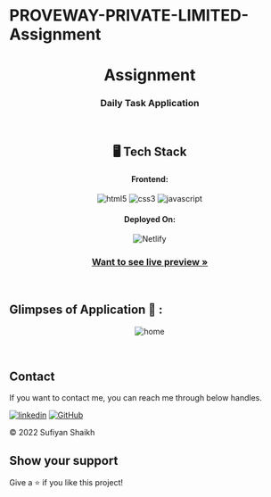 # PROVEWAY-PRIVATE-LIMITED-Assignment


<h1 align="center">Assignment </h1>

<h3 align="center"> Daily Task Application </h3>

<br />


<h2 align="center">🖥️ Tech Stack</h2>


<h4 align="center">Frontend:</h4>

<p align="center">
  <img src="https://img.shields.io/badge/HTML5-E34F26?style=for-the-badge&logo=html5&logoColor=white" alt="html5" />
  <img src="https://img.shields.io/badge/CSS3-1572B6?style=for-the-badge&logo=css3&logoColor=white" alt="css3" />
  <img src="https://img.shields.io/badge/JavaScript-323330?style=for-the-badge&logo=javascript&logoColor=F7DF1E" alt="javascript" /> 
  
  
</p>





<h4 align="center">Deployed On:</h4>

<p align="center">
  <img src="https://img.shields.io/badge/Netlify-00C7B7?style=for-the-badge&logo=netlify&logoColor=white" alt="Netlify" />
  
</p>



<h3 align="center"><a href="https://aliyan-proveway-assignment.netlify.app/"><strong>Want to see live preview »</strong></a></h3>

<br />




## Glimpses of Application 🙈 :

   <p align="center">
  <img src="https://i.ibb.co/d2mGqBx/hellooo.png" alt="home" />

  
  
</p>
   
 
<br />


## Contact

If you want to contact me, you can reach me through below handles. <br />

[![linkedin](https://img.shields.io/badge/Sufiyan_Shaikh-0077B5?style=for-the-badge&logo=linkedin&logoColor=white)](https://www.linkedin.com/in/aliyan-chanegaon-79294114a/)
[![GitHub](https://img.shields.io/badge/Sufiyan_Shaikh-20232A?style=for-the-badge&logo=Github&logoColor=white)](https://github.com/AliyanChanegaon)



© 2022 Sufiyan Shaikh



## Show your support

Give a ⭐️ if you like this project!
